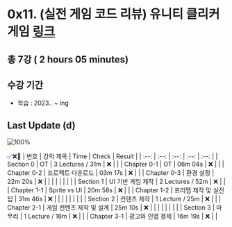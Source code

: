 # 0x11. (실전 게임 코드 리뷰) 유니티 클리커 게임 [링크](https://www.inflearn.com/course/%EC%8B%A4%EC%A0%84%EA%B2%8C%EC%9E%84-%EC%BD%94%EB%93%9C%EB%A6%AC%EB%B7%B0-%EC%9C%A0%EB%8B%88%ED%8B%B0-%ED%81%B4%EB%A6%AC%EC%BB%A4)

## 총 7강 ( 2 hours 05 minutes)

## 수강 기간 
- 학습          : 2023.. ~ ing

## Last Update (d)    

![100%](https://progress-bar.dev/0/?scale=7&title=progress&width=500&color=babaca&suffix=/7)

✅❌:hammer:
| 번호 | 강의 제목 | Time | Check | Result |
| :--: | :--: | :--: | :--: | :--: |
| Section 0 | OT | 3 Lectures / 31m | ❌ |  |
| Chapter 0-1 | OT | 06m 04s | ❌ | |
| Chapter 0-2 | 프로젝트 다운로드 | 03m 17s | ❌ | |
| Chapter 0-3 | 환경 설정 | 22m 20s | ❌ | | 
| | | | | |
| Section 1 | UI 기반 게임 제작 | 2 Lectures / 52m | ❌ | |
| Chapter 1-1 | Sprite vs UI | 20m 58s | ❌ | | 
| Chapter 1-2 | 프리팹 제작 및 실전 팁 | 31m 46s | ❌ | |
| | | | | |
| Section 2 | 컨텐츠 제작 | 1 Lecture / 25m | ❌ | |
| Chapter 2-1 | 게임 컨텐츠 제작 및 설계 | 25m 10s | ❌ | | 
| | | | | |
| Section 3 | 마무리 | 1 Lecture / 16m | ❌ | |
| Chapter 3-1 | 광고와 인앱 결제 | 16m 19s | ❌ | | 
